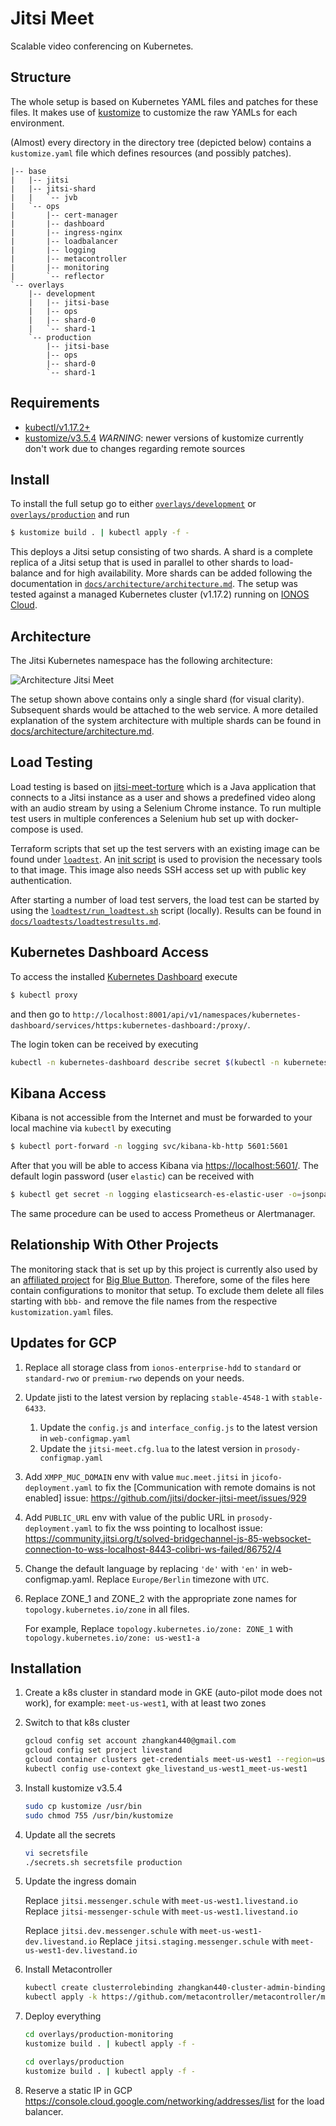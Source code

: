 # Jitsi Meet

Scalable video conferencing on Kubernetes.

## Structure

The whole setup is based on Kubernetes YAML files and patches for these files.
It makes use of [kustomize](https://github.com/kubernetes-sigs/kustomize) to customize the raw YAMLs for each environment.

(Almost) every directory in the directory tree (depicted below) contains a `kustomize.yaml` file which defines resources (and possibly patches).

```
|-- base
|   |-- jitsi
|   |-- jitsi-shard
|   |   `-- jvb
|   `-- ops
|       |-- cert-manager
|       |-- dashboard
|       |-- ingress-nginx
|       |-- loadbalancer
|       |-- logging
|       |-- metacontroller
|       |-- monitoring
|       `-- reflector
`-- overlays
    |-- development
    |   |-- jitsi-base
    |   |-- ops
    |   |-- shard-0
    |   `-- shard-1
    `-- production
        |-- jitsi-base
        |-- ops
        |-- shard-0
        `-- shard-1
```

## Requirements

- [kubectl/v1.17.2+](https://kubernetes.io/docs/tasks/tools/install-kubectl/)
- [kustomize/v3.5.4](https://github.com/kubernetes-sigs/kustomize/releases/tag/kustomize%2Fv3.5.4)
  _WARNING_: newer versions of kustomize currently don't work due to changes regarding remote sources

## Install

To install the full setup go to either [`overlays/development`](overlays/development) or
[`overlays/production`](overlays/production) and run

```bash
$ kustomize build . | kubectl apply -f -
```
This deploys a Jitsi setup consisting of two shards. A shard is a complete replica of a Jitsi setup that is used in
parallel to other shards to load-balance and for high availability. More shards can be added following the documentation
in [`docs/architecture/architecture.md`](docs/architecture/architecture.md). The setup was tested against a managed
Kubernetes cluster (v1.17.2) running on [IONOS Cloud](https://dcd.ionos.com/).

## Architecture

The Jitsi Kubernetes namespace has the following architecture:

![Architecture Jitsi Meet](docs/architecture/build/jitsi_meet_one_shard.png)

The setup shown above contains only a single shard (for visual clarity). Subsequent shards would be attached to the web
service. A more detailed explanation of the system architecture with multiple shards can be found in [docs/architecture/architecture.md](docs/architecture/architecture.md).

## Load Testing

Load testing is based on [jitsi-meet-torture](https://github.com/jitsi/jitsi-meet-torture) which is a Java application
that connects to a Jitsi instance as a user and shows a predefined video along with an audio stream by using a Selenium
Chrome instance. To run multiple test users in multiple conferences a Selenium hub set up with docker-compose is used.

Terraform scripts that set up the test servers with an existing image can be found under [`loadtest`](loadtest).
An [init script](loadtest/init.sh) is used to provision the necessary tools to that image. This image also needs SSH
access set up with public key authentication.

After starting a number of load test servers, the load test can be started by using the [`loadtest/run_loadtest.sh`](loadtest/run_loadtest.sh)
script (locally). Results can be found in [`docs/loadtests/loadtestresults.md`](docs/loadtests/loadtestresults.md).

## Kubernetes Dashboard Access

To access the installed [Kubernetes Dashboard](https://github.com/kubernetes/dashboard) execute
```bash
$ kubectl proxy
```
and then go to `http://localhost:8001/api/v1/namespaces/kubernetes-dashboard/services/https:kubernetes-dashboard:/proxy/`.

The login token can be received by executing
```bash
kubectl -n kubernetes-dashboard describe secret $(kubectl -n kubernetes-dashboard get secret | grep admin-user | awk '{print $1}')
```

## Kibana Access

Kibana is not accessible from the Internet and must be forwarded to your local machine via `kubectl` by executing
```bash
$ kubectl port-forward -n logging svc/kibana-kb-http 5601:5601
```
After that you will be able to access Kibana via [https://localhost:5601/](https://localhost:5601/).
The default login password (user `elastic`) can be received with
```bash
$ kubectl get secret -n logging elasticsearch-es-elastic-user -o=jsonpath='{.data.elastic}' | base64 --decode; echo
```

The same procedure can be used to access Prometheus or Alertmanager.

## Relationship With Other Projects

The monitoring stack that is set up by this project is currently also used by an [affiliated project](https://github.com/schul-cloud/bbb-deployment)
for [Big Blue Button](https://bigbluebutton.org/). Therefore, some of the files here contain configurations to monitor
that setup. To exclude them delete all files starting with `bbb-` and remove the file names from the respective
`kustomization.yaml` files.

## Updates for GCP

1. Replace all storage class from `ionos-enterprise-hdd` to `standard` or `standard-rwo` or `premium-rwo` depends on your needs.

2. Update jisti to the latest version by replacing `stable-4548-1` with `stable-6433`.

   1. Update the `config.js` and `interface_config.js` to the latest version in `web-configmap.yaml`
   2. Update the `jitsi-meet.cfg.lua` to the latest version in `prosody-configmap.yaml`

3. Add `XMPP_MUC_DOMAIN` env with value `muc.meet.jitsi` in `jicofo-deployment.yaml` to fix the [Communication with remote domains is not enabled] issue: <https://github.com/jitsi/docker-jitsi-meet/issues/929>

4. Add `PUBLIC_URL` env with value of the public URL in `prosody-deployment.yaml` to fix the wss pointing to localhost issue: <https://community.jitsi.org/t/solved-bridgechannel-js-85-websocket-connection-to-wss-localhost-8443-colibri-ws-failed/86752/4>

5. Change the default language by replacing `'de'` with `'en'` in web-configmap.yaml. Replace `Europe/Berlin` timezone with `UTC`.

6. Replace ZONE_1 and ZONE_2 with the appropriate zone names for `topology.kubernetes.io/zone` in all files.

    For example, Replace `topology.kubernetes.io/zone: ZONE_1` with `topology.kubernetes.io/zone: us-west1-a`

## Installation

1. Create a k8s cluster in standard mode in GKE (auto-pilot mode does not work), for example: `meet-us-west1`, with at least two zones

2. Switch to that k8s cluster

    ```bash
    gcloud config set account zhangkan440@gmail.com
    gcloud config set project livestand
    gcloud container clusters get-credentials meet-us-west1 --region=us-west1
    kubectl config use-context gke_livestand_us-west1_meet-us-west1
    ```

3. Install kustomize v3.5.4

    ```bash
    sudo cp kustomize /usr/bin
    sudo chmod 755 /usr/bin/kustomize
    ```

4. Update all the secrets

    ```bash
    vi secretsfile
    ./secrets.sh secretsfile production
    ```

5. Update the ingress domain

    Replace `jitsi.messenger.schule` with `meet-us-west1.livestand.io`
    Replace `jitsi-messenger-schule` with `meet-us-west1.livestand.io`

    Replace `jitsi.dev.messenger.schule` with `meet-us-west1-dev.livestand.io`
    Replace `jitsi.staging.messenger.schule` with `meet-us-west1-dev.livestand.io`

6. Install Metacontroller

    ```bash
    kubectl create clusterrolebinding zhangkan440-cluster-admin-binding --clusterrole=cluster-admin --user=zhangkan440@gmail.com
    kubectl apply -k https://github.com/metacontroller/metacontroller/manifests/production
    ```

7. Deploy everything

    ```bash
    cd overlays/production-monitoring
    kustomize build . | kubectl apply -f -

    cd overlays/production
    kustomize build . | kubectl apply -f -

    ```

8. Reserve a static IP in GCP <https://console.cloud.google.com/networking/addresses/list> for the load balancer.
